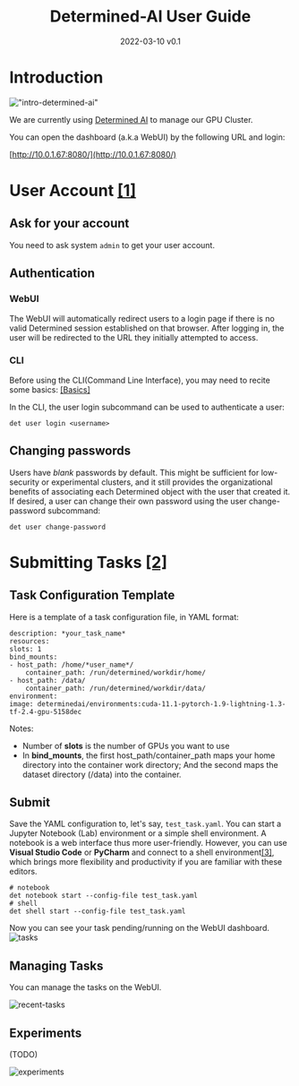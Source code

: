 <h1 align="center">Determined-AI User Guide</h1>
<p align="center">
2022-03-10 v0.1
</p>



# Introduction

!["intro-determined-ai"](https://docs.determined.ai/latest/_static/images/logo-determined-ai.svg)

We are currently using [Determined AI](https://www.determined.ai/) to manage our GPU Cluster.

You can open the dashboard (a.k.a WebUI) by the following URL and login:

[http://10.0.1.67:8080/](http://10.0.1.67:8080/)


# User Account [[1]](https://docs.determined.ai/latest/sysadmin-basics/users.html)

## Ask for your account

You need to ask system `admin` to get your user account. 


## Authentication

### WebUI
The WebUI will automatically redirect users to a login page if there is no valid Determined session established on that browser. After logging in, the user will be redirected to the URL they initially attempted to access.

### CLI
Before using the CLI(Command Line Interface), you may need to recite some basics: [[Basics]](http://10.0.1.67:3000/Cluster_User_Group/cluster-user-guide/wiki/Basics)

In the CLI, the user login subcommand can be used to authenticate a user:

    det user login <username>

## Changing passwords
Users have *blank* passwords by default. This might be sufficient for low-security or experimental clusters, and it still provides the organizational benefits of associating each Determined object with the user that created it. If desired, a user can change their own password using the user change-password subcommand:

    det user change-password


# Submitting Tasks [[2]](https://zhuanlan.zhihu.com/p/422462131)

## Task Configuration Template

Here is a template of a task configuration file, in YAML format:

    description: *your_task_name*
    resources:
    slots: 1
    bind_mounts:
    - host_path: /home/*user_name*/
        container_path: /run/determined/workdir/home/
    - host_path: /data/
        container_path: /run/determined/workdir/data/
    environment:
    image: determinedai/environments:cuda-11.1-pytorch-1.9-lightning-1.3-tf-2.4-gpu-5158dec

Notes: 
- Number of **slots** is the number of GPUs you want to use
- In **bind_mounts**, the first host_path/container_path maps your home directory into the container work directory; And the second maps the dataset directory (/data) into the container.

## Submit

Save the YAML configuration to, let's say, `test_task.yaml`. You can start a Jupyter Notebook (Lab) environment or a simple shell environment. A notebook is a web interface thus more user-friendly. However, you can use **Visual Studio Code** or **PyCharm** and connect to a shell environment[[3]](https://docs.determined.ai/latest/features/commands-and-shells.html#visual-studio-code), which brings more flexibility and productivity if you are familiar with these editors.

    # notebook
    det notebook start --config-file test_task.yaml
    # shell
    det shell start --config-file test_task.yaml

Now you can see your task pending/running on the WebUI dashboard.
![tasks](https://docs.determined.ai/latest/_images/task-list@2x.jpg)

## Managing Tasks

You can manage the tasks on the WebUI.

![recent-tasks](https://docs.determined.ai/latest/_images/pytorch_dashboard@2x.jpg)


## Experiments

(TODO)

![experiments](https://docs.determined.ai/latest/_images/hp_experiment_page@2x.jpg)